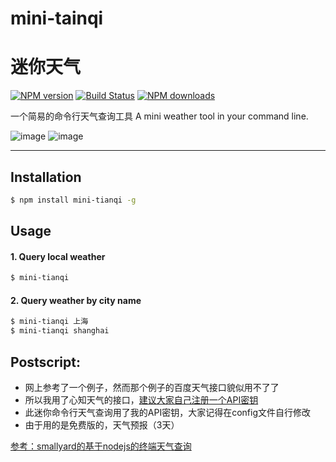 # mini-tainqi
# 迷你天气

[![NPM version](https://img.shields.io/npm/v/mini-tianqi.svg?style=flat)](https://npmjs.org/package/mini-tianqi)
[![Build Status](https://travis-ci.org/tangxu2424/mini-tianqi.svg?branch=master)](https://travis-ci.org/tangxu2424/mini-tianqi)
[![NPM downloads](http://img.shields.io/npm/dm/mini-tianqi.svg?style=flat)](https://npmjs.org/package/mini-tianqi)

一个简易的命令行天气查询工具
A mini weather tool in your command line.

![image](http://img0.ph.126.net/CaQUwqKjy_gzcYhvzzwCcw==/6632133192469999113.png)
![image](http://img2.ph.126.net/ViOPDbnUfkAAccFYFBs68Q==/6632094709563029858.png)

---

## Installation

```bash
$ npm install mini-tianqi -g
```

## Usage

#### 1. Query local weather

```bash
$ mini-tianqi
```

#### 2. Query weather by city name

```bash
$ mini-tianqi 上海
$ mini-tianqi shanghai
```

## Postscript:
- 网上参考了一个例子，然而那个例子的百度天气接口貌似用不了了
- 所以我用了心知天气的接口，[建议大家自己注册一个API密钥](https://www.seniverse.com/signup/)
- 此迷你命令行天气查询用了我的API密钥，大家记得在config文件自行修改
- 由于用的是免费版的，天气预报（3天）

[参考：smallyard的基于nodejs的终端天气查询](http://www.cnblogs.com/smallyard/p/4943648.html)